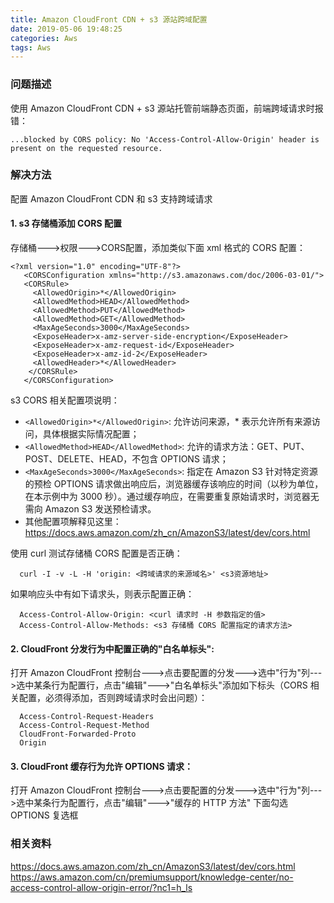 ```yaml
---
title: Amazon CloudFront CDN + s3 源站跨域配置
date: 2019-05-06 19:48:25
categories: Aws
tags: Aws
---
```


### 问题描述
使用 Amazon CloudFront CDN + s3 源站托管前端静态页面，前端跨域请求时报错：
```
...blocked by CORS policy: No 'Access-Control-Allow-Origin' header is present on the requested resource.
```
### 解决方法
配置 Amazon CloudFront CDN 和 s3 支持跨域请求
#### 1. s3 存储桶添加 CORS 配置
存储桶--->权限--->CORS配置，添加类似下面 xml 格式的 CORS 配置：
```
<?xml version="1.0" encoding="UTF-8"?>
   <CORSConfiguration xmlns="http://s3.amazonaws.com/doc/2006-03-01/">
   <CORSRule>
     <AllowedOrigin>*</AllowedOrigin>
     <AllowedMethod>HEAD</AllowedMethod>
     <AllowedMethod>PUT</AllowedMethod>
     <AllowedMethod>GET</AllowedMethod>
     <MaxAgeSeconds>3000</MaxAgeSeconds>
     <ExposeHeader>x-amz-server-side-encryption</ExposeHeader>
     <ExposeHeader>x-amz-request-id</ExposeHeader>
     <ExposeHeader>x-amz-id-2</ExposeHeader>
     <AllowedHeader>*</AllowedHeader>
    </CORSRule>
   </CORSConfiguration>
```
 s3 CORS 相关配置项说明：
 - `<AllowedOrigin>*</AllowedOrigin>`: 允许访问来源，* 表示允许所有来源访问，具体根据实际情况配置；
 - `<AllowedMethod>HEAD</AllowedMethod>`: 允许的请求方法：GET、PUT、POST、DELETE、HEAD，不包含 OPTIONS 请求；
 - `<MaxAgeSeconds>3000</MaxAgeSeconds>`: 指定在 Amazon S3 针对特定资源的预检 OPTIONS 请求做出响应后，浏览器缓存该响应的时间（以秒为单位，在本示例中为 3000 秒）。通过缓存响应，在需要重复原始请求时，浏览器无需向 Amazon S3 发送预检请求。
 - 其他配置项解释见这里：https://docs.aws.amazon.com/zh_cn/AmazonS3/latest/dev/cors.html
      
      
使用 curl 测试存储桶 CORS 配置是否正确：
```
  curl -I -v -L -H 'origin: <跨域请求的来源域名>' <s3资源地址>
```
如果响应头中有如下请求头，则表示配置正确：
```
  Access-Control-Allow-Origin: <curl 请求时 -H 参数指定的值>
  Access-Control-Allow-Methods: <s3 存储桶 CORS 配置指定的请求方法>
```

#### 2. CloudFront 分发行为中配置正确的"白名单标头":
打开 Amazon CloudFront 控制台--->点击要配置的分发--->选中"行为"列--->选中某条行为配置行，点击"编辑"--->"白名单标头"添加如下标头（CORS 相关配置，必须得添加，否则跨域请求时会出问题）：
```
  Access-Control-Request-Headers
  Access-Control-Request-Method
  CloudFront-Forwarded-Proto
  Origin
```
#### 3. CloudFront 缓存行为允许 OPTIONS 请求：
打开 Amazon CloudFront 控制台--->点击要配置的分发--->选中"行为"列--->选中某条行为配置行，点击"编辑"--->"缓存的 HTTP 方法" 下面勾选 OPTIONS 复选框

### 相关资料
   https://docs.aws.amazon.com/zh_cn/AmazonS3/latest/dev/cors.html
   https://aws.amazon.com/cn/premiumsupport/knowledge-center/no-access-control-allow-origin-error/?nc1=h_ls

